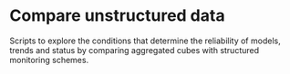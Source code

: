# Compare unstructured data
Scripts to explore the conditions that determine the reliability of models, trends and status by comparing aggregated cubes with structured monitoring schemes.

